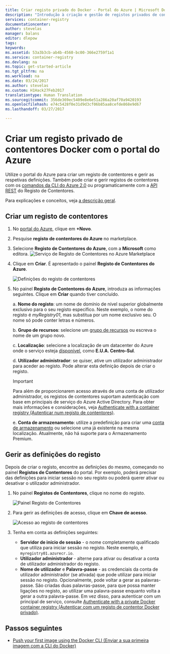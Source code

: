 ```yaml
---
title: Criar registo privado do Docker - Portal do Azure | Microsoft Docs
description: "Introdução à criação e gestão de registos privados de contentores Docker com o portal do Azure"
services: container-registry
documentationcenter: 
author: stevelas
manager: balans
editor: dlepow
tags: 
keywords: 
ms.assetid: 53a3b3cb-ab4b-4560-bc00-366e2759f1a1
ms.service: container-registry
ms.devlang: na
ms.topic: get-started-article
ms.tgt_pltfrm: na
ms.workload: na
ms.date: 03/24/2017
ms.author: stevelas
ms.custom: H1Hack27Feb2017
translationtype: Human Translation
ms.sourcegitcommit: 356de369ec5409e8e6e51a286a20af70a9420193
ms.openlocfilehash: e74c5428f0e31d9d3cf06b85aa8cefde868e9d67
ms.lasthandoff: 03/27/2017

---
```


# <a name="create-a-private-docker-container-registry-using-the-azure-portal"></a>Criar um registo privado de contentores Docker com o portal do Azure
Utilize o portal do Azure para criar um registo de contentores e gerir as respetivas definições. Também pode criar e gerir registos de contentores com os [comandos da CLI do Azure 2.0](container-registry-get-started-azure-cli.md) ou programaticamente com a [API REST](https://go.microsoft.com/fwlink/p/?linkid=834376) do Registo de Contentores.

Para explicações e conceitos, veja [a descrição geral](container-registry-intro.md).



## <a name="create-a-container-registry"></a>Criar um registo de contentores
1. No [portal do Azure](https://portal.azure.com), clique em **+Novo**.
2. Pesquise **registo de contentores do Azure** no marketplace.
3. Selecione **Registo de Contentores do Azure**, com a **Microsoft** como editora.
    ![Serviço de Registo de Contentores no Azure Marketplace](./media/container-registry-get-started-portal/container-registry-marketplace.png)
4. Clique em **Criar**. É apresentado o painel **Registo de Contentores do Azure**.

    ![Definições do registo de contentores](./media/container-registry-get-started-portal/container-registry-settings.png)
5. No painel **Registo de Contentores do Azure**, introduza as informações seguintes. Clique em **Criar** quando tiver concluído.

    a. **Nome do registo**: um nome de domínio de nível superior globalmente exclusivo para o seu registo específico. Neste exemplo, o nome do registo é *myRegistry01*, mas substitua por um nome exclusivo seu. O nome só pode conter letras e números.

    b. **Grupo de recursos**: selecione um [grupo de recursos](../azure-resource-manager/resource-group-overview.md#resource-groups) ou escreva o nome de um grupo novo.

    c. **Localização**: selecione a localização de um datacenter do Azure onde o serviço esteja [disponível](https://azure.microsoft.com/regions/services/), como **E.U.A. Centro-Sul**.

    d. **Utilizador administrador**: se quiser, ative um utilizador administrador para aceder ao registo. Pode alterar esta definição depois de criar o registo.

    > [!IMPORTANT]
    > Para além de proporcionarem acesso através de uma conta de utilizador administrador, os registos de contentores suportam autenticação com base em principais de serviço do Azure Active Directory. Para obter mais informações e considerações, veja [Authenticate with a container registry (Autenticar num registo de contentores)](container-registry-authentication.md).


    e. **Conta de armazenamento**: utilize a predefinição para criar uma [conta de armazenamento](../storage/storage-introduction.md) ou selecione uma já existente na mesma localização. Atualmente, não há suporte para o Armazenamento Premium.


## <a name="manage-registry-settings"></a>Gerir as definições do registo
Depois de criar o registo, encontre as definições do mesmo, começando no painel **Registos de Contentores** do portal. Por exemplo, poderá precisar das definições para iniciar sessão no seu registo ou poderá querer ativar ou desativar o utilizador administrador.

1. No painel **Registos de Contentores**, clique no nome do registo.

    ![Painel Registo de Contentores](./media/container-registry-get-started-portal/container-registry-blade.png)
2. Para gerir as definições de acesso, clique em **Chave de acesso**.

    ![Acesso ao registo de contentores](./media/container-registry-get-started-portal/container-registry-access.png)
3. Tenha em conta as definições seguintes:

   * **Servidor de início de sessão** - o nome completamente qualificado que utiliza para iniciar sessão no registo. Neste exemplo, é `myregistry01.azurecr.io`.
   * **Utilizador administrador** - alterne para ativar ou desativar a conta de utilizador administrador do registo.
   * **Nome de utilizador** e **Palavra-passe** - as credenciais da conta de utilizador administrador (se ativada) que pode utilizar para iniciar sessão no registo. Opcionalmente, pode voltar a gerar as palavras-passe. São criadas duas palavras-passe, para que possa manter ligações no registo, ao utilizar uma palavra-passe enquanto volta a gerar a outra palavra-passe. Em vez disso, para autenticar com um principal de serviço, consulte [Authenticate with a private Docker container registry (Autenticar com um registo de contentor Docker privado)](container-registry-authentication.md).

## <a name="next-steps"></a>Passos seguintes
* [Push your first image using the Docker CLI (Enviar a sua primeira imagem com a CLI do Docker)](container-registry-get-started-docker-cli.md)


